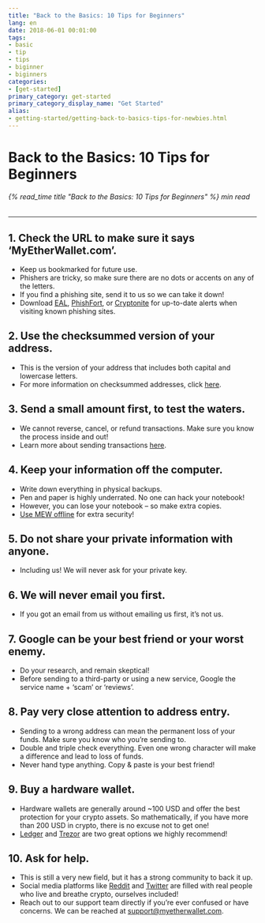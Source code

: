 ```yaml
---
title: "Back to the Basics: 10 Tips for Beginners"
lang: en
date: 2018-06-01 00:01:00
tags:
- basic
- tip
- tips
- biginner
- biginners
categories:
- [get-started]
primary_category: get-started
primary_category_display_name: "Get Started"
alias:
- getting-started/getting-back-to-basics-tips-for-newbies.html
---
```



# __Back to the Basics: 10 Tips for Beginners__
###### {% read_time title "Back to the Basics: 10 Tips for Beginners" %} min read
***

## __1. Check the URL to make sure it says ‘MyEtherWallet.com’.__
* Keep us bookmarked for future use.
* Phishers are tricky, so make sure there are no dots or accents on any of the letters.
* If you find a phishing site, send it to us so we can take it down!
* Download [EAL][EAL], [PhishFort][PhishFort], or [Cryptonite][Cryptonite] for up-to-date alerts when visiting known phishing sites.



## __2. Use the checksummed version of your address.__
* This is the version of your address that includes both capital and lowercase letters.
* For more information on checksummed addresses, click [here][checksum].



## __3. Send a small amount first, to test the waters.__
* We cannot reverse, cancel, or refund transactions. Make sure you know the process inside and out!
* Learn more about sending transactions [here][checksum].



## __4. Keep your information off the computer.__
* Write down everything in physical backups.
* Pen and paper is highly underrated. No one can hack your notebook!
* However, you can lose your notebook – so make extra copies.
* [Use MEW offline][offline] for extra security!



## __5. Do not share your private information with anyone.__
* Including us! We will never ask for your private key.



## __6. We will never email you first.__
* If you got an email from us without emailing us first, it’s not us.



## __7. Google can be your best friend or your worst enemy.__
* Do your research, and remain skeptical!
* Before sending to a third-party or using a new service, Google the service name + ‘scam’ or ‘reviews’.



## __8. Pay very close attention to address entry.__
* Sending to a wrong address can mean the permanent loss of your funds. Make sure you know who you’re sending to.
* Double and triple check everything. Even one wrong character will make a difference and lead to loss of funds.
* Never hand type anything. Copy & paste is your best friend!



## __9. Buy a hardware wallet.__
* Hardware wallets are generally around ~100 USD and offer the best protection for your crypto assets. So mathematically, if you have more than 200 USD in crypto, there is no excuse not to get one!
* [Ledger][ledger] and [Trezor][trezor] are two great options we highly recommend!



## __10. Ask for help.__
* This is still a very new field, but it has a strong community to back it up.
* Social media platforms like [Reddit][reddit] and [Twitter][twitter] are filled with real people who live and breathe crypto, ourselves included!
* Reach out to our support team directly if you’re ever confused or have concerns. We can be reached at support@myetherwallet.com.


[EAL]: https://chrome.google.com/webstore/detail/etheraddresslookup/pdknmigbbbhmllnmgdfalmedcmcefdfn
[PhishFort]: https://chrome.google.com/webstore/detail/phishfort-protect/bdiohckpogchppdldbckcdjlklanhkfc
[Cryptonite]: https://chrome.google.com/webstore/detail/cryptonite-by-metacert/keghdcpemohlojlglbiegihkljkgnige
[checksum]: /
[sendTx]: /posts/transactions/how-to-send-a-transaction/
[offline]: /posts/offline/offline-mew-looks-weird/
[ledger]: /
[trezor]: https://shop.trezor.io/?a=myetherwallet.com
[reddit]: /
[twitter]: /
